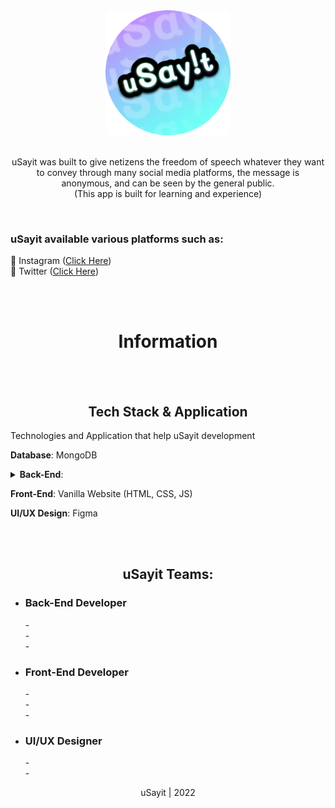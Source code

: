 <div align="center">
  <img src="uSayit.png" alt="Your image url" width="200" height="200">
  <br><br>
	<p>
		uSayit was built to give netizens the freedom of speech whatever they want to convey through many social media platforms, the message is anonymous, and can be seen by the general public. <br>
		(This app is built for learning and experience)
	</p>
</div>
    <br>
    <h3>uSayit available various platforms such as:</h3>
    🔹 Instagram (<a href="https://www.instagram.com/usayit.id">Click Here</a>)
    <br>
    🔹 Twitter (<a href="https://twitter.com/usayit_">Click Here</a>)
    
<br><br>

<div align="center">
	<h1>Information</h1>
</div>

<br><br>

<h2 align="center">Tech Stack & Application</h2>
<p>Technologies and Application that help uSayit development</p>

<p><b>Database</b>: MongoDB</p>

<details>
  <summary><b>Back-End</b>:</summary>
  <ul>
    <li>NodeJS</li>
    <li>Mongoose</li>
    <li>ExpressJS</li>
    <li>JIMP</li>
    <li>Twitter-API-v2</li>
    <li>Instagram-Web-API</li>
  </ul>
</details>

<p><b>Front-End</b>: Vanilla Website (HTML, CSS, JS)</p>

<p><b>UI/UX Design</b>: Figma</p>

<br><br>

<h2 align="center">uSayit Teams:</h2>

- <h3>Back-End Developer</h3>
    - <br>
    - <br>
    - <br>
    
- <h3>Front-End Developer</h3>
    - <br>
    - <br>
    - <br>
 
- <h3>UI/UX Designer</h3>
    - <br>
    - <br>

<p align="center">uSayit | 2022</p>
